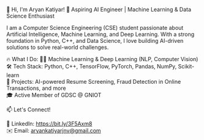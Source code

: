 
👋 Hi, I'm Aryan Katiyar!
🚀 Aspiring AI Engineer | Machine Learning & Data Science Enthusiast

I am a Computer Science Engineering (CSE) student passionate about Artificial Intelligence, Machine Learning, and Deep Learning. With a strong foundation in Python, C++, and Data Science, I love building AI-driven solutions to solve real-world challenges.

🔥 What I Do:
👨‍💻 Machine Learning & Deep Learning (NLP, Computer Vision)                                                                                                                                   
🛠️ Tech Stack: Python, C++, TensorFlow, PyTorch, Pandas, NumPy, Scikit-learn                                                                                                                 
🚀 Projects: AI-powered Resume Screening, Fraud Detection in Online Transactions, and more                                                                                                   
🎓 Active Member of GDSC @ GNIOT

📫 Let's Connect!

💼 LinkedIn: https://bit.ly/3F5Axm8     
✉️ Email: aryankatiyarjnv@gmail.com
